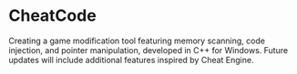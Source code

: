 # CheatCode  
Creating a game modification tool featuring memory scanning, code injection, and pointer manipulation, developed in C++ for Windows. Future updates will include additional features inspired by Cheat Engine.
